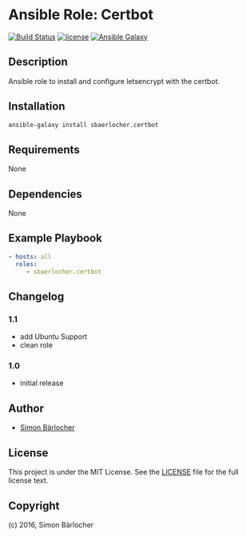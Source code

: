 # Ansible Role: Certbot
[![Build Status](https://travis-ci.org/sbaerlocher/ansible.certbot.svg?branch=master)](https://travis-ci.org/sbaerlocher/ansible.certbot) [![license](https://img.shields.io/github/license/mashape/apistatus.svg)](https://sbaerlo.ch/licence) [![Ansible Galaxy](http://img.shields.io/badge/ansible--galaxy-certbot-blue.svg)](https://galaxy.ansible.com/sbaerlocher/certbot)

## Description

Ansible role to install and configure letsencrypt with the certbot.

## Installation

```bash
ansible-galaxy install sbaerlocher.certbot
```

## Requirements

None

## Dependencies

None

## Example Playbook

```yml
- hosts: all
  roles:
     - sbaerlocher.certbot
```

## Changelog

### 1.1

* add Ubuntu Support
* clean role

### 1.0

* initial release

## Author

* [Simon Bärlocher](https://sbaerlocher.ch)

## License

This project is under the MIT License. See the [LICENSE](https://sbaerlo.ch/licence) file for the full license text.

## Copyright

(c) 2016, Simon Bärlocher
